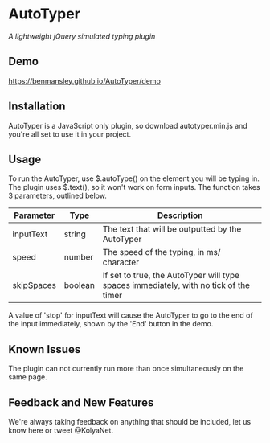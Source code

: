 # AutoTyper
*A lightweight jQuery simulated typing plugin*

## Demo
<https://benmansley.github.io/AutoTyper/demo>

## Installation
AutoTyper is a JavaScript only plugin, so download autotyper.min.js and you're all set to use it in your project.

## Usage
To run the AutoTyper, use $.autoType() on the element you will be typing in. The plugin uses $.text(), so it won't work on form inputs.
The function takes 3 parameters, outlined below.

| Parameter  | Type    | Description |
| ---------- | ------- | ----------- |
| inputText  | string  | The text that will be outputted by the AutoTyper |
| speed      | number  | The speed of the typing, in ms/ character |
| skipSpaces | boolean | If set to true, the AutoTyper will type spaces immediately, with no tick of the timer |
A value of 'stop' for inputText will cause the AutoTyper to go to the end of the input immediately, shown by the 'End' button in the demo.

## Known Issues
The plugin can not currently run more than once simultaneously on the same page.

## Feedback and New Features
We're always taking feedback on anything that should be included, let us know here or tweet @KolyaNet. 
